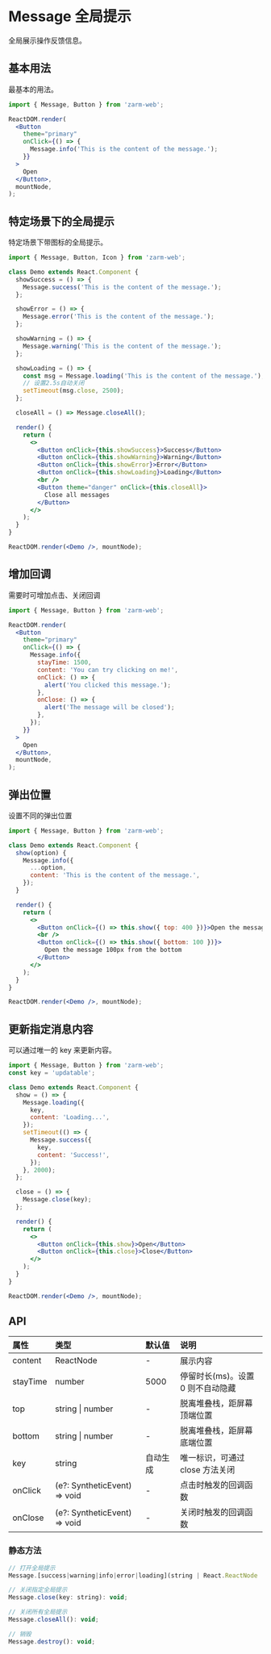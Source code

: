 # Message 全局提示

全局展示操作反馈信息。

## 基本用法

最基本的用法。

```jsx
import { Message, Button } from 'zarm-web';

ReactDOM.render(
  <Button
    theme="primary"
    onClick={() => {
      Message.info('This is the content of the message.');
    }}
  >
    Open
  </Button>,
  mountNode,
);
```

## 特定场景下的全局提示

特定场景下带图标的全局提示。

```jsx
import { Message, Button, Icon } from 'zarm-web';

class Demo extends React.Component {
  showSuccess = () => {
    Message.success('This is the content of the message.');
  };

  showError = () => {
    Message.error('This is the content of the message.');
  };

  showWarning = () => {
    Message.warning('This is the content of the message.');
  };

  showLoading = () => {
    const msg = Message.loading('This is the content of the message.');
    // 设置2.5s自动关闭
    setTimeout(msg.close, 2500);
  };

  closeAll = () => Message.closeAll();

  render() {
    return (
      <>
        <Button onClick={this.showSuccess}>Success</Button>
        <Button onClick={this.showWarning}>Warning</Button>
        <Button onClick={this.showError}>Error</Button>
        <Button onClick={this.showLoading}>Loading</Button>
        <br />
        <Button theme="danger" onClick={this.closeAll}>
          Close all messages
        </Button>
      </>
    );
  }
}

ReactDOM.render(<Demo />, mountNode);
```

## 增加回调

需要时可增加点击、关闭回调

```jsx
import { Message, Button } from 'zarm-web';

ReactDOM.render(
  <Button
    theme="primary"
    onClick={() => {
      Message.info({
        stayTime: 1500,
        content: 'You can try clicking on me!',
        onClick: () => {
          alert('You clicked this message.');
        },
        onClose: () => {
          alert('The message will be closed');
        },
      });
    }}
  >
    Open
  </Button>,
  mountNode,
);
```

## 弹出位置

设置不同的弹出位置

```jsx
import { Message, Button } from 'zarm-web';

class Demo extends React.Component {
  show(option) {
    Message.info({
      ...option,
      content: 'This is the content of the message.',
    });
  }

  render() {
    return (
      <>
        <Button onClick={() => this.show({ top: 400 })}>Open the message 400px from the top</Button>
        <br />
        <Button onClick={() => this.show({ bottom: 100 })}>
          Open the message 100px from the bottom
        </Button>
      </>
    );
  }
}

ReactDOM.render(<Demo />, mountNode);
```

## 更新指定消息内容

可以通过唯一的 key 来更新内容。

```jsx
import { Message, Button } from 'zarm-web';
const key = 'updatable';

class Demo extends React.Component {
  show = () => {
    Message.loading({
      key,
      content: 'Loading...',
    });
    setTimeout(() => {
      Message.success({
        key,
        content: 'Success!',
      });
    }, 2000);
  };

  close = () => {
    Message.close(key);
  };

  render() {
    return (
      <>
        <Button onClick={this.show}>Open</Button>
        <Button onClick={this.close}>Close</Button>
      </>
    );
  }
}

ReactDOM.render(<Demo />, mountNode);
```

## API

| 属性     | 类型                              | 默认值   | 说明                              |
| :------- | :-------------------------------- | :------- | :-------------------------------- |
| content  | ReactNode                         | -        | 展示内容                          |
| stayTime | number                            | 5000     | 停留时长(ms)。设置 0 则不自动隐藏 |
| top      | string \| number                  | -        | 脱离堆叠栈，距屏幕顶端位置        |
| bottom   | string \| number                  | -        | 脱离堆叠栈，距屏幕底端位置        |
| key      | string                            | 自动生成 | 唯一标识，可通过 close 方法关闭   |
| onClick  | (e?: SyntheticEvent<any>) => void | -        | 点击时触发的回调函数              |
| onClose  | (e?: SyntheticEvent<any>) => void | -        | 关闭时触发的回调函数              |

<h3>静态方法</h3>

```jsx
// 打开全局提示
Message.[success|warning|info|error|loading](string | React.ReactNode | options): { close(): void };

// 关闭指定全局提示
Message.close(key: string): void;

// 关闭所有全局提示
Message.closeAll(): void;

// 销毁
Message.destroy(): void;
```
